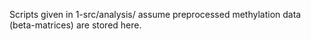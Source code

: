 Scripts given in 1-src/analysis/ assume preprocessed methylation data (beta-matrices) are stored here.